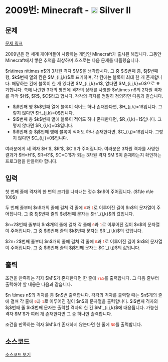 # 2009번: Minecraft - <img src="https://static.solved.ac/tier_small/9.svg" style="height:20px" /> Silver II

<!-- performance -->

<!-- 문제 제출 후 깃허브에 푸시를 했을 때 제출한 코드의 성능이 입력될 공간입니다.-->

<!-- end -->

## 문제

[문제 링크](https://boj.kr/2009)


<p>2009년은 전 세계 게이머들이 사랑하는 게임인 Minecraft가 출시된 해입니다. 그동안 Minecraft에서 쌓은 추억을 회상하며 흐즈로는 다음 문제를 떠올렸습니다.</p>

<p>$n\times n\times n$의 3차원 격자 $M$을 생각합시다. 그 중 $i$번째 층, $j$번째 행, $k$번째 열의 칸은 $M_{i,j,k}$로 표기하며, 각 칸에는 블록이 최대 한 개 존재합니다. 해당하는 칸에 블록이 한 개 있다면 $M_{i,j,k}=1$, 없다면 $M_{i,j,k}=0$으로 표기합니다. 축에 나란한 3개의 평면에 격자의 상태를 사영한 $n\times n$의 2차원 격자를 각각 $H$, $R$, $C$라고 합시다. 각각의 격자를 엄밀히 정의하면 다음과 같습니다.</p>

<ul>
<li>$j$번째 행 $k$번째 열에 블록이 적어도 하나 존재한다면, $H_{j,k}=1$입니다. 그렇지 않다면 $H_{j,k}=0$입니다.</li>
<li>$i$번째 층 $k$번째 열에 블록이 적어도 하나 존재한다면, $R_{i,k}=1$입니다. 그렇지 않다면 $R_{i,k}=0$입니다.</li>
<li>$i$번째 층 $j$번째 행에 블록이 적어도 하나 존재한다면, $C_{i,j}=1$입니다. 그렇지 않다면 $C_{i,j}=0$입니다.</li>
</ul>

<p>여러분에게 세 격자 $H'$, $R'$, $C'$가 주어집니다. 여러분은 3차원 격자를 사영한 결과가 $H=H'$, $R=R'$, $C=C'$가 되는 3차원 격자 $M'$이 존재하는지 확인하는 프로그램을 만들어야 합니다.</p>



## 입력


<p>첫 번째 줄에 격자의 한 변의 크기를 나타내는 정수 $n$이 주어집니다. ($1\le n\le 100$)</p>

<p>두 번째 줄부터 $n$개의 줄에 걸쳐 각 줄에 <span style="color:#e74c3c;"><code>0</code></span>과 <span style="color:#e74c3c;"><code>1</code></span>로 이루어진 길이 $n$의 문자열이 주어집니다. 그 중 $j$번째 줄의 $k$번째 문자는 $H'_{j,k}$의 값입니다.</p>

<p>$n+2$번째 줄부터 $n$개의 줄에 걸쳐 각 줄에 <span style="color:#e74c3c;"><code>0</code></span>과 <span style="color:#e74c3c;"><code>1</code></span>로 이루어진 길이 $n$의 문자열이 주어집니다. 그 중 $i$번째 줄의 $k$번째 문자는 $R'_{i,k}$의 값입니다.</p>

<p>$2n+2$번째 줄부터 $n$개의 줄에 걸쳐 각 줄에 <span style="color:#e74c3c;"><code>0</code></span>과 <span style="color:#e74c3c;"><code>1</code></span>로 이루어진 길이 $n$의 문자열이 주어집니다. 그 중 $i$번째 줄의 $j$번째 문자는 $C'_{i,j}$의 값입니다.</p>



## 출력


<p>조건을 만족하는 격자 $M'$가 존재한다면 한 줄에 <span style="color:#e74c3c;"><code>YES</code></span>를 출력합니다. 그 다음 줄부터 출력해야 할 내용은 다음과 같습니다.</p>

<p>$n \times n$의 격자를 총 $n$번 출력합니다. 각각의 격자를 출력할 때는 $n$개의 줄에 걸쳐 각 줄에 <code><span style="color:#e74c3c;">0</span></code>과 <code><span style="color:#e74c3c;">1</span></code>로 이루어진 길이 $n$의 문자열을 출력합니다. $i$번째 격자의 $j$번째 줄 $k$번째 문자는 출력할 격자의 한 칸 $M'_{i,j,k}$에 대응됩니다. 가능한 격자 $M'$가 여러 개 존재한다면 그 중 하나만 출력합니다.</p>

<p>조건을 만족하는 격자 $M'$가 존재하지 않는다면 한 줄에 <code><span style="color:#e74c3c;">NO</span></code>를 출력합니다.</p>



## 소스코드

[소스코드 보기](Minecraft.py)